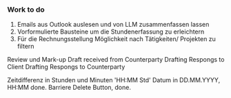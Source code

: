 ### Work to do

1. Emails aus Outlook auslesen und von LLM zusammenfassen lassen
2. Vorformulierte Bausteine um die Stundenerfassung zu erleichtern
3. Für die Rechnungsstellung Möglichkeit nach Tätigkeiten/ Projekten zu filtern



Review und Mark-up Draft received from Counterparty
Drafting Respongs to Client
Drafting Respongs to Counterparty


Zeitdifferenz in Stunden und Minuten 'HH:MM Std'
Datum in DD.MM.YYYY, HH:MM done.
Barriere Delete Button, done.


